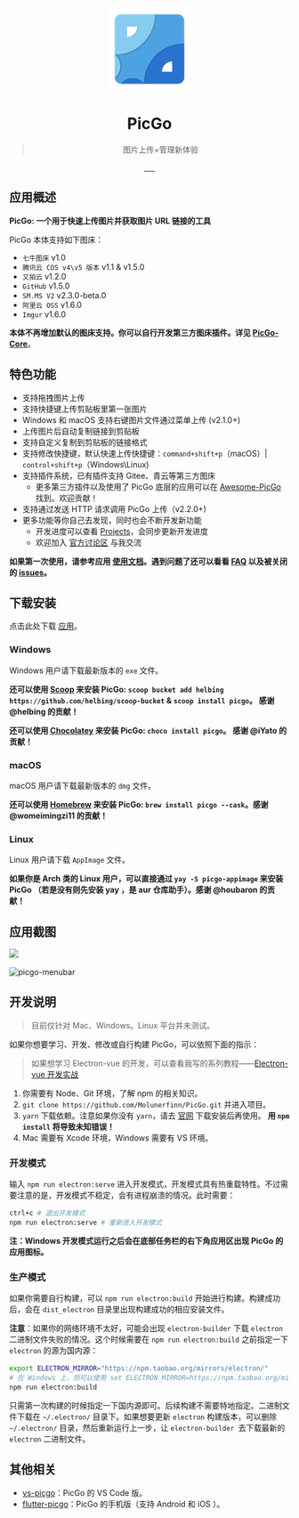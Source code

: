 <div align="center">
  <img src="https://raw.githubusercontent.com/Molunerfinn/test/master/picgo/New%20LOGO-150.png" alt="">
  <h1>PicGo</h1>
  <blockquote>图片上传+管理新体验 </blockquote>
  <a href="https://github.com/Molunerfinn/PicGo/actions">
    <img src="https://img.shields.io/badge/code%20style-standard-green.svg?style=flat-square" alt="">
  </a>
  <a href="https://github.com/Molunerfinn/PicGo/actions">
    <img src="https://github.com/Molunerfinn/PicGo/workflows/Build/badge.svg" alt="">
  </a>
  <a href="https://github.com/Molunerfinn/PicGo/releases">
    <img src="https://img.shields.io/github/downloads/Molunerfinn/PicGo/total.svg?style=flat-square" alt="">
  </a>
  <a href="https://github.com/Molunerfinn/PicGo/releases/latest">
    <img src="https://img.shields.io/github/release/Molunerfinn/PicGo.svg?style=flat-square" alt="">
  </a>
  <a href="https://github.com/PicGo/bump-version">
    <img src="https://img.shields.io/badge/picgo-convention-blue.svg?style=flat-square" alt="">
  </a>
  <a href="https://gitter.im/picgo-all/PicGo?utm_source=share-link&utm_medium=link&utm_campaign=share-link">
    <img src="https://img.shields.io/badge/gitter-join%20chat%20%E2%86%92-66ae93.svg?style=flat-square" alt="">
  </a>
</div>

## 应用概述

**PicGo: 一个用于快速上传图片并获取图片 URL 链接的工具**

PicGo 本体支持如下图床：

- `七牛图床` v1.0
- `腾讯云 COS v4\v5 版本` v1.1 & v1.5.0
- `又拍云` v1.2.0
- `GitHub` v1.5.0
- `SM.MS V2` v2.3.0-beta.0
- `阿里云 OSS` v1.6.0
- `Imgur` v1.6.0

**本体不再增加默认的图床支持。你可以自行开发第三方图床插件。详见 [PicGo-Core](https://picgo.github.io/PicGo-Core-Doc/)**。

## 特色功能

- 支持拖拽图片上传
- 支持快捷键上传剪贴板里第一张图片
- Windows 和 macOS 支持右键图片文件通过菜单上传 (v2.1.0+)
- 上传图片后自动复制链接到剪贴板
- 支持自定义复制到剪贴板的链接格式
- 支持修改快捷键，默认快速上传快捷键：`command+shift+p`（macOS）| `control+shift+p`（Windows\Linux)
- 支持插件系统，已有插件支持 Gitee、青云等第三方图床
  - 更多第三方插件以及使用了 PicGo 底层的应用可以在 [Awesome-PicGo](https://github.com/PicGo/Awesome-PicGo) 找到。欢迎贡献！
- 支持通过发送 HTTP 请求调用 PicGo 上传（v2.2.0+)
- 更多功能等你自己去发现，同时也会不断开发新功能
  - 开发进度可以查看 [Projects](https://github.com/Molunerfinn/PicGo/projects)，会同步更新开发进度
  - 欢迎加入 [官方讨论区](https://github.com/Molunerfinn/PicGo/discussions) 与我交流

**如果第一次使用，请参考应用 [使用文档](https://picgo.github.io/PicGo-Doc/zh/guide/getting-started.html)。遇到问题了还可以看看 [FAQ](https://github.com/Molunerfinn/PicGo/blob/dev/FAQ.md) 以及被关闭的 [issues](https://github.com/Molunerfinn/PicGo/issues?q=is%3Aissue+is%3Aclosed)。**

## 下载安装

点击此处下载 [应用](https://github.com/Molunerfinn/PicGo/releases)。

### Windows

Windows 用户请下载最新版本的 `exe` 文件。

**还可以使用 [Scoop](https://scoop.sh/) 来安装 PicGo: `scoop bucket add helbing https://github.com/helbing/scoop-bucket` & `scoop install picgo`。 感谢 @helbing 的贡献！**

**还可以使用 [Chocolatey](https://chocolatey.org/) 来安装 PicGo: `choco install picgo`。 感谢 @iYato 的贡献！**

### macOS

macOS 用户请下载最新版本的 `dmg` 文件。

**还可以使用 [Homebrew](https://brew.sh/) 来安装 PicGo: `brew install picgo --cask`。感谢 @womeimingzi11 的贡献！**

### Linux

Linux 用户请下载 `AppImage` 文件。

**如果你是 Arch 类的 Linux 用户，可以直接通过 `yay -S picgo-appimage` 来安装 PicGo （若是没有则先安装 yay ，是 aur 仓库助手）。感谢 @houbaron 的贡献！**

## 应用截图

![](https://raw.githubusercontent.com/Molunerfinn/test/master/picgo/picgo-2.0.gif)

![picgo-menubar](https://user-images.githubusercontent.com/12621342/34242310-b5056510-e655-11e7-8568-60ffd4f71910.gif)

## 开发说明

> 目前仅针对 Mac、Windows。Linux 平台并未测试。

如果你想要学习、开发、修改或自行构建 PicGo，可以依照下面的指示：

> 如果想学习 Electron-vue 的开发，可以查看我写的系列教程——[Electron-vue 开发实战](https://molunerfinn.com/tags/Electron-vue/)

1. 你需要有 Node、Git 环境，了解 npm 的相关知识。
2. `git clone https://github.com/Molunerfinn/PicGo.git` 并进入项目。
3. `yarn` 下载依赖。注意如果你没有 `yarn`，请去 [官网](https://classic.yarnpkg.com/en/docs/install) 下载安装后再使用。 **用 `npm install` 将导致未知错误！**
4. Mac 需要有 Xcode 环境，Windows 需要有 VS 环境。

### 开发模式

输入 `npm run electron:serve` 进入开发模式，开发模式具有热重载特性。不过需要注意的是，开发模式不稳定，会有进程崩溃的情况。此时需要：

```bash
ctrl+c # 退出开发模式
npm run electron:serve # 重新进入开发模式
```

**注：Windows 开发模式运行之后会在底部任务栏的右下角应用区出现 PicGo 的应用图标。**

### 生产模式

如果你需要自行构建，可以 `npm run electron:build` 开始进行构建。构建成功后，会在 `dist_electron` 目录里出现构建成功的相应安装文件。

**注意**：如果你的网络环境不太好，可能会出现 `electron-builder` 下载 `electron` 二进制文件失败的情况。这个时候需要在 `npm run electron:build` 之前指定一下 `electron` 的源为国内源：

```bash
export ELECTRON_MIRROR="https://npm.taobao.org/mirrors/electron/"
# 在 Windows 上，则可以使用 set ELECTRON_MIRROR=https://npm.taobao.org/mirrors/electron/ （无需引号）
npm run electron:build
```

只需第一次构建的时候指定一下国内源即可。后续构建不需要特地指定。二进制文件下载在 `~/.electron/` 目录下。如果想要更新 `electron` 构建版本，可以删除 `~/.electron/` 目录，然后重新运行上一步，让 `electron-builder `去下载最新的 `electron` 二进制文件。

## 其他相关

- [vs-picgo](https://github.com/PicGo/vs-picgo)：PicGo 的 VS Code 版。
- [flutter-picgo](https://github.com/PicGo/flutter-picgo)：PicGo 的手机版（支持 Android 和 iOS ）。

